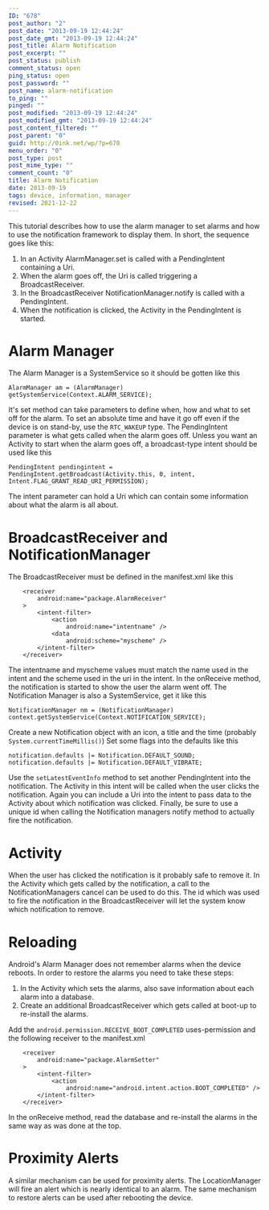 ```yaml
---
ID: "678"
post_author: "2"
post_date: "2013-09-19 12:44:24"
post_date_gmt: "2013-09-19 12:44:24"
post_title: Alarm Notification
post_excerpt: ""
post_status: publish
comment_status: open
ping_status: open
post_password: ""
post_name: alarm-notification
to_ping: ""
pinged: ""
post_modified: "2013-09-19 12:44:24"
post_modified_gmt: "2013-09-19 12:44:24"
post_content_filtered: ""
post_parent: "0"
guid: http://0ink.net/wp/?p=678
menu_order: "0"
post_type: post
post_mime_type: ""
comment_count: "0"
title: Alarm Notification
date: 2013-09-19
tags: device, information, manager
revised: 2021-12-22
---
```


This tutorial describes how to use the alarm manager to set alarms and how to use the notification framework to display them. In short, the sequence goes like this:

1.  In an Activity AlarmManager.set is called with a PendingIntent containing a Uri.
2.  When the alarm goes off, the Uri is called triggering a BroadcastReceiver.
3.  In the BroadcastReceiver NotificationManager.notify is called with a PendingIntent.
4.  When the notification is clicked, the Activity in the PendingIntent is started.

# Alarm Manager

The Alarm Manager is a SystemService so it should be gotten like this

```
AlarmManager am = (AlarmManager) getSystemService(Context.ALARM_SERVICE);

```

It's set method can take parameters to define when, how and what to set off for the alarm. To set an absolute time and have it go off even if the device is on stand-by, use the `RTC_WAKEUP` type. The PendingIntent parameter is what gets called when the alarm goes off. Unless you want an Activity to start when the alarm goes off, a broadcast-type intent should be used like this

```
PendingIntent pendingintent = PendingIntent.getBroadcast(Activity.this, 0, intent, Intent.FLAG_GRANT_READ_URI_PERMISSION);

```

The intent parameter can hold a Uri which can contain some information about what the alarm is all about.

# BroadcastReceiver and NotificationManager

The BroadcastReceiver must be defined in the manifest.xml like this

```
    <receiver
        android:name="package.AlarmReceiver"
    >
        <intent-filter>
            <action
                android:name="intentname" />
            <data
                android:scheme="myscheme" />
        </intent-filter>
    </receiver>

```

The intentname and myscheme values must match the name used in the intent and the scheme used in the uri in the intent. In the onReceive method, the notification is started to show the user the alarm went off. The Notification Manager is also a SystemService, get it like this

```
NotificationManager nm = (NotificationManager) context.getSystemService(Context.NOTIFICATION_SERVICE);

```

Create a new Notification object with an icon, a title and the time (probably `System.currentTimeMillis()`) Set some flags into the defaults like this

```
notification.defaults |= Notification.DEFAULT_SOUND;
notification.defaults |= Notification.DEFAULT_VIBRATE;

```

Use the `setLatestEventInfo` method to set another PendingIntent into the notification. The Activity in this intent will be called when the user clicks the notification. Again you can include a Uri into the intent to pass data to the Activity about which notification was clicked. Finally, be sure to use a unique id when calling the Notification managers notify method to actually fire the notification.

# Activity

When the user has clicked the notification is it probably safe to remove it. In the Activity which gets called by the notification, a call to the NotificationManagers cancel can be used to do this. The id which was used to fire the notification in the BroadcastReceiver will let the system know which notification to remove.

# Reloading

Android's Alarm Manager does not remember alarms when the device reboots. In order to restore the alarms you need to take these steps:

1.  In the Activity which sets the alarms, also save information about each alarm into a database.
2.  Create an additional BroadcastReceiver which gets called at boot-up to re-install the alarms.

Add the `android.permission.RECEIVE_BOOT_COMPLETED` uses-permission and the following receiver to the manifest.xml

```
    <receiver
        android:name="package.AlarmSetter"
    >
        <intent-filter>
            <action
                android:name="android.intent.action.BOOT_COMPLETED" />
        </intent-filter>
    </receiver>

```

In the onReceive method, read the database and re-install the alarms in the same way as was done at the top.

# Proximity Alerts

A similar mechanism can be used for proximity alerts. The LocationManager will fire an alert which is nearly identical to an alarm. The same mechanism to restore alerts can be used after rebooting the device.
